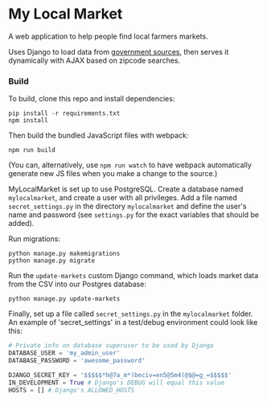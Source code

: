 # My Local Market
A web application to help people find local farmers markets.

Uses Django to load data from [government sources](https://catalog.data.gov/dataset/farmers-markets-geographic-data), then serves it dynamically with AJAX based on zipcode searches.

### Build
To build, clone this repo and install dependencies:

```shell
pip install -r requirements.txt
npm install
```

Then build the bundled JavaScript files with webpack:
```shell
npm run build
```

(You can, alternatively, use `npm run watch` to have webpack automatically generate new JS files when you make a change to the source.)

MyLocalMarket is set up to use PostgreSQL. Create a database named `mylocalmarket`, and create a user with all privileges. Add a file named `secret_settings.py` in the directory `mylocalmarket` and define the user's name and password (see `settings.py` for the exact variables that should be added).

Run migrations:
```shell
python manage.py makemigrations
python manage.py migrate
```

Run the `update-markets` custom Django command, which loads market data from the CSV into our Postgres database:
```shell
python manage.py update-markets
```

Finally, set up a file called `secret_settings.py` in the `mylocalmarket` folder. An example of 'secret_settings' in a test/debug environment could look like this:

```python
# Private info on database superuser to be used by Django
DATABASE_USER = 'my_admin_user'
DATABASE_PASSWORD = 'awesome_password'

DJANGO_SECRET_KEY = '$$$$$*h@7a_m*)beciv=en5@5m4(@$@=g_=$$$$$'
IN_DEVELOPMENT = True # Django's DEBUG will equal this value
HOSTS = [] # Django's ALLOWED_HOSTS
```
